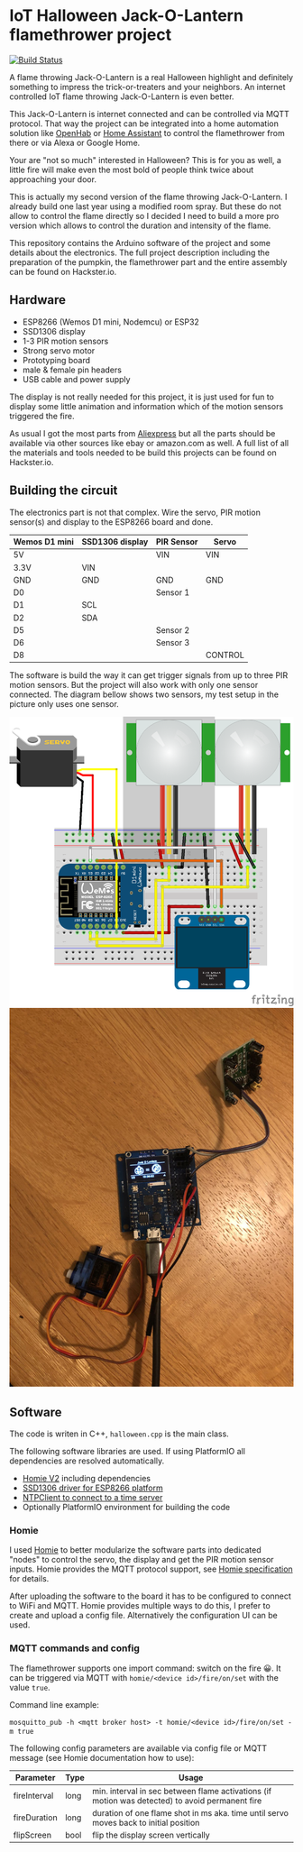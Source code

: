 IoT Halloween Jack-O-Lantern flamethrower project
=================================================

[![Build Status](https://circleci.com/gh/mhaack/halloween-pumpkin-fire/tree/master.svg?style=shield)](https://circleci.com/gh/mhaack/halloween-pumpkin-fire/tree/master)

A flame throwing Jack-O-Lantern is a real Halloween highlight and definitely something to impress the trick-or-treaters and your neighbors. An internet controlled IoT flame throwing Jack-O-Lantern is even better.

This Jack-O-Lantern is internet connected and can be controlled via MQTT protocol. That way the project can be integrated into a home automation solution like [OpenHab](https://www.openhab.org) or [Home Assistant](https://www.home-assistant.io) to control the flamethrower from there or via Alexa or Google Home.

Your are "not so much" interested in Halloween? This is for you as well, a little fire will make even the most bold of people think twice about approaching your door.

This is actually my second version of the flame throwing Jack-O-Lantern. I already build one last year using a modified room spray. But these do not allow to control the flame directly so I decided I need to build a more pro version which allows to control the duration and intensity of the flame. 

This repository contains the Arduino software of the project and some details about the electronics. The full project description including the preparation of the pumpkin, the flamethrower part and the entire assembly can be found on Hackster.io.

## Hardware
* ESP8266 (Wemos D1 mini, Nodemcu) or ESP32
* SSD1306 display
* 1-3 PIR motion sensors
* Strong servo motor
* Prototyping board
* male & female pin headers
* USB cable and power supply

The display is not really needed for this project, it is just used for fun to display some little animation and information which of the motion sensors triggered the fire.

As usual I got the most parts from [Aliexpress](https://www.aliexpress.com) but all the parts should be available via other sources like ebay or amazon.com as well. A full list of all the materials and tools needed to be build this projects can be found on Hackster.io.

## Building the circuit

The electronics part is not that complex. Wire the servo, PIR motion sensor(s) and display to the ESP8266 board and done.

Wemos D1 mini | SSD1306 display | PIR Sensor  | Servo
------------- | --------------- | ----------- | -----
5V            |                 | VIN         | VIN
3.3V          | VIN             |             | 
GND           | GND             | GND         | GND
D0            |                 | Sensor 1    | 
D1            | SCL             |             |
D2            | SDA             |             |
D5            |                 | Sensor 2    |
D6            |                 | Sensor 3    |
D8            |                 |             | CONTROL

The software is build the way it can get trigger signals from up to three PIR motion sensors. But the project will also work with only one sensor connected. The diagram bellow shows two sensors, my test setup in the picture only uses one sensor.

<img src="https://github.com/mhaack/halloween-pumpkin-fire/blob/master/doc/halloween-pumpkin-fire.png"  alt="Breadboard" width="640">

<img src="https://github.com/mhaack/halloween-pumpkin-fire/blob/master/doc/electronics-1.jpg"  alt="Electronics 1" width="640">


## Software

The code is writen in C++, `halloween.cpp` is the main class.

The following software libraries are used. If using PlatformIO all dependencies are resolved automatically.

- [Homie V2](https://github.com/marvinroger/homie-esp8266) including dependencies
- [SSD1306 driver for ESP8266 platform](https://github.com/squix78/esp8266-oled-ssd1306)
- [NTPClient to connect to a time server](https://github.com/arduino-libraries/NTPClient)
- Optionally PlatformIO environment for building the code

### Homie
I used [Homie](https://github.com/marvinroger/homie-esp8266) to better modularize the software parts into dedicated "nodes" to control the servo, the display and get the PIR motion sensor inputs. Homie provides the MQTT protocol support, see [Homie specification](https://git.io/homieiot) for details.

After uploading the software to the board it has to be configured to connect to WiFi and MQTT. Homie provides multiple ways to do this, I prefer to create and upload a config file. Alternatively the configuration UI can be used.

### MQTT commands and config
The flamethrower supports one import command: switch on the fire 😀. It can be triggered via MQTT with `homie/<device id>/fire/on/set` with the value `true`.

Command line example:
```
mosquitto_pub -h <mqtt broker host> -t homie/<device id>/fire/on/set -m true
```

The following config parameters are available via config file or MQTT message (see Homie documentation how to use):

Parameter           | Type        | Usage
------------------- | ----------- | -------
fireInterval        | long        | min. interval in sec between flame activations (if motion was detected) to avoid permanent fire
fireDuration        | long        | duration of one flame shot in ms aka. time until servo moves back to initial position
flipScreen          | bool        | flip the display screen vertically